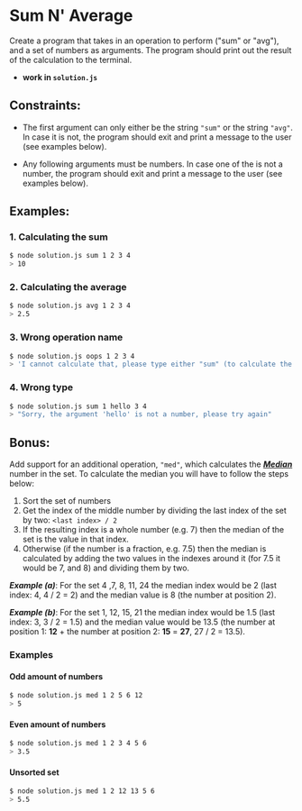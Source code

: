 # Sum N' Average

Create a program that takes in an operation to perform ("sum" or "avg"), and a set of numbers as arguments. The program should print out the result of the calculation to the terminal.

- **work in `solution.js`**

## Constraints:

- The first argument can only either be the string `"sum"` or the string `"avg"`. In case it is not, the program should exit and print a message to the user (see examples below).

- Any following arguments must be numbers. In case one of the is not a number, the program should exit and print a message to the user (see examples below).

## Examples:

### 1. Calculating the sum

```bash
$ node solution.js sum 1 2 3 4
> 10
```

### 2. Calculating the average

```bash
$ node solution.js avg 1 2 3 4
> 2.5
```

### 3. Wrong operation name

```bash
$ node solution.js oops 1 2 3 4
> 'I cannot calculate that, please type either "sum" (to calculate the sum) or "avg" (To calculate the Average)'
```

### 4. Wrong type

```bash
$ node solution.js sum 1 hello 3 4
> "Sorry, the argument 'hello' is not a number, please try again"
```

## Bonus:

Add support for an additional operation, `"med"`, which calculates the [**_Median_**](https://en.wikipedia.org/wiki/Median) number in the set. To calculate the median you will have to follow the steps below:

1. Sort the set of numbers
2. Get the index of the middle number by dividing the last index of the set by two: `<last index> / 2`
3. If the resulting index is a whole number (e.g. 7) then the median of the set is the value in that index.
4. Otherwise (if the number is a fraction, e.g. 7.5) then the median is calculated by adding the two values in the indexes around it (for 7.5 it would be 7, and 8) and dividing them by two.

**_Example (a)_**: For the set 4 ,7, 8, 11, 24 the median index would be 2 (last index: 4, 4 / 2 = 2) and the median value is 8 (the number at position 2).

**_Example (b)_**: For the set 1, 12, 15, 21 the median index would be 1.5 (last index: 3, 3 / 2 = 1.5) and the median value would be 13.5 (the number at position 1: **12** + the number at position 2: **15** = **27**, 27 / 2 = 13.5).

### Examples

#### Odd amount of numbers

```bash
$ node solution.js med 1 2 5 6 12
> 5
```

#### Even amount of numbers

```bash
$ node solution.js med 1 2 3 4 5 6
> 3.5
```

#### Unsorted set

```bash
$ node solution.js med 1 2 12 13 5 6
> 5.5
```